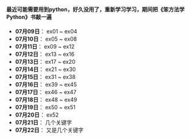 #### 最近可能需要用到python，好久没用了，重新学习学习，期间把《笨方法学Python》书敲一遍

- **07月09日**： ex01 ~ ex04
- **07月10日**： ex05 ~ ex08
- **07月11日**： ex09 ~ ex12
- **07月12日**： ex13 ~ ex16
- **07月13日**： ex17 ~ ex20
- **07月14日**： ex21 ~ ex30
- **07月15日**： ex31 ~ ex38
- **07月16日**： ex39 ~ ex45
- **07月17日**： ex46 ~ ex47
- **07月18日**： ex48 ~ ex49
- **07月19日**： ex50 ~ ex51
- **07月20日**： ex52
- **07月21日**： 几个关键字
- **07月22日**： 又是几个关键字